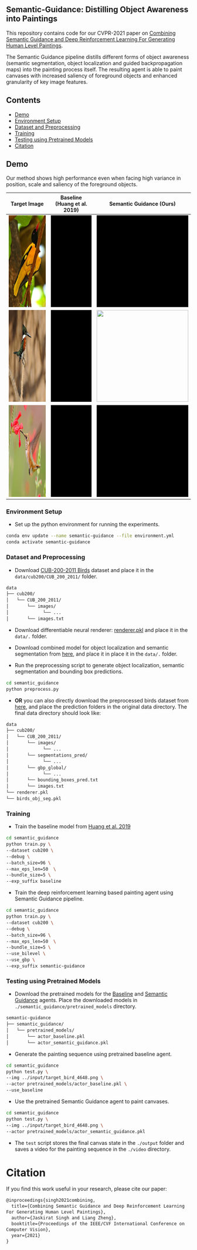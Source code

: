 ## Semantic-Guidance: Distilling Object Awareness into Paintings
This repository contains code for our CVPR-2021 paper on [Combining Semantic Guidance and Deep Reinforcement Learning For Generating Human Level Paintings](https://arxiv.org/pdf/2011.12589.pdf).

The Semantic Guidance pipeline distills different forms of object awareness (semantic segmentation, object localization and guided backpropagation maps) into the painting process itself. The resulting agent is able to paint canvases with increased saliency of foreground objects and enhanced granularity of key image features.

<!-- ### Abstract
Generation of stroke-based non-photorealistic imagery, is an important problem in the computer vision community. As an endeavor in this direction, substantial recent research efforts have been focused on teaching machines "how to paint", in a manner similar to a human painter. However, the applicability of previous methods has been limited to datasets with little variation in position, scale and saliency of the foreground object. As a consequence, we find that these methods struggle to cover the granularity and diversity possessed by real world images. 

To this end, we propose a Semantic Guidance pipeline with **1)** a bi-level painting procedure for learning the distinction between foreground and background brush strokes at training time. **2)** We also introduce invariance to the position and scale of the foreground object through a neural alignment model, which combines object localization and spatial transformer networks in an end to end manner, to zoom into a particular semantic instance. **3)** The distinguishing features of the in-focus object are then amplified by maximizing a novel guided backpropagation based focus reward. The proposed agent does not require any supervision on human stroke-data and successfully handles variations in foreground object attributes, thus, producing much higher quality canvases for the CUB-200 Birds and Stanford Cars-196 datasets. Finally, we demonstrate the further efficacy of our method on complex datasets with multiple foreground object instances by evaluating an extension of our method on the challenging Virtual-KITTI dataset. -->
## Contents
* [Demo](#demo)
* [Environment Setup](#environment-setup)
* [Dataset and Preprocessing](#dataset-and-preprocessing)
* [Training](#training)
* [Testing using Pretrained Models](#testing-using-pretrained-models)
* [Citation](#citation)


## Demo
Our method shows high performance even when facing high variance in position, scale and saliency of the foreground objects.

| Target Image     | Baseline (Huang et al. 2019) | Semantic Guidance (Ours)  |
|:-------------:|:-------------:|:-------------:|
|<img src="assets/target_bird_5602.png" width="250" height="250"/>|<img src="./assets/bird_5602.gif" width="250" height="250" />|<img src="./assets/sg_bird_5602.gif" width="250" height="250"/>|
|<img src="assets/target_bird_4648.png" width="250" height="250"/>|<img src="./assets/bird_4648.gif" width="250" height="250"/>|<img src="./assets/sg_bird_4648.gif" width="250" height="250"/>|
|<img src="assets/target_bird_4008.png" width="250" height="250"/>|<img src="./assets/bird_4008.gif" width="250" height="250"/>|<img src="./assets/sg_bird_4008.gif" width="250" height="250"/>|



### Environment Setup

* Set up the python environment for running the experiments.
```bash
conda env update --name semantic-guidance --file environment.yml
conda activate semantic-guidance
```

### Dataset and Preprocessing
* Download [CUB-200-2011 Birds](http://www.vision.caltech.edu/visipedia/CUB-200.html) dataset and place it in the `data/cub200/CUB_200_2011/` folder.
```bash
data
├── cub200/
│   └── CUB_200_2011/
│       └── images/
│             └── ...
│       └── images.txt
```

* Download differentiable neural renderer: [renderer.pkl](https://anu365-my.sharepoint.com/:u:/g/personal/u7019589_anu_edu_au/EWdoJgGzUJtEt1Qc_LkS9DwBj-bwem_I2BMT-W4VzcEuNw?e=3MUUBL) and place it in the `data/.` folder.

* Download combined model for object localization and semantic segmentation from [here](https://anu365-my.sharepoint.com/:u:/g/personal/u7019589_anu_edu_au/EbzRihTmKhtAjlXW-U5l8sUB751nZDGJQ4qXF4dk2wVV3A?e=yO0WGM), and place it in place it in the `data/.` folder.

* Run the preprocessing script to generate object localization, semantic segmentation and bounding box predictions.
```bash
cd semantic_guidance
python preprocess.py
```

* **OR** you can also directly download the preprocessed birds dataset from [here](https://anu365-my.sharepoint.com/:u:/g/personal/u7019589_anu_edu_au/EY0RrfqyE2FEsaWFyBm5Mt4BUDc8M7d7XjarBKsU3SXqEQ), and place the prediction folders in the original data directory. The final data directory should look like:
```bash
data
├── cub200/
│   └── CUB_200_2011/
│       └── images/
│             └── ...
│       └── segmentations_pred/
│             └── ...
│       └── gbp_global/
│             └── ...
│       └── bounding_boxes_pred.txt
│       └── images.txt
└── renderer.pkl
└── birds_obj_seg.pkl
```

### Training

* Train the baseline model from [Huang et al. 2019](https://arxiv.org/abs/1903.04411)
```bash
cd semantic_guidance
python train.py \
--dataset cub200 \
--debug \
--batch_size=96 \
--max_eps_len=50  \
--bundle_size=5 \
--exp_suffix baseline
```

* Train the deep reinforcement learning based painting agent using Semantic Guidance pipeline.
```bash
cd semantic_guidance
python train.py \
--dataset cub200 \
--debug \
--batch_size=96 \
--max_eps_len=50  \
--bundle_size=5 \
--use_bilevel \
--use_gbp \
--exp_suffix semantic-guidance
```

### Testing using Pretrained Models

* Download the pretrained models for the [Baseline](https://anu365-my.sharepoint.com/:u:/g/personal/u7019589_anu_edu_au/EWoJ8_jprlRNvZegNCnBEnkBiLNG3SQKXPm119yJjB1mVg?e=HzK4sA) and [Semantic Guidance](https://anu365-my.sharepoint.com/:u:/g/personal/u7019589_anu_edu_au/EeUqajWhphlOg3EzXC8qYc8B090FMd2GYHSmjCdJ6bnmnA?e=cOTIHJ) agents. Place the downloaded models in `./semantic_guidance/pretrained_models` directory.
```bash
semantic-guidance
├── semantic_guidance/
│   └── pretrained_models/
│       └── actor_baseline.pkl
│       └── actor_semantic_guidance.pkl
```

* Generate the painting sequence using pretrained baseline agent.
```bash
cd semantic_guidance
python test.py \
--img ../input/target_bird_4648.png \
--actor pretrained_models/actor_baseline.pkl \
--use_baseline
```

* Use the pretrained Semantic Guidance agent to paint canvases.
```bash
cd semantic_guidance
python test.py \
--img ../input/target_bird_4648.png \
--actor pretrained_models/actor_semantic_guidance.pkl 
```

* The `test` script stores the final canvas state in the `./output` folder and saves a video for the painting sequence in the `./video` directory.


# Citation

If you find this work useful in your research, please cite our paper:
```
@inproceedings{singh2021combining,
  title={Combining Semantic Guidance and Deep Reinforcement Learning For Generating Human Level Paintings},
  author={Jaskirat Singh and Liang Zheng},
  booktitle={Proceedings of the IEEE/CVF International Conference on Computer Vision},
  year={2021}
}
```

<!-- # Under Construction

This repository is under construction. Code and pretrained models would be added soon! -->
